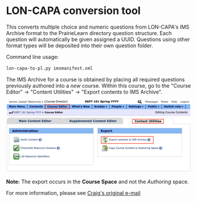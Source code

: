 # LON-CAPA conversion tool

This converts multiple choice and numeric questions from LON-CAPA's IMS Archive format to
the PrairieLearn directory question structure. Each question will automatically
be given assigned a UUID. Questions using other format types will be deposited
into their own question folder.

Command line usage:

```bash
lon-capa-to-pl.py imsmanifest.xml
```

The IMS Archive for a course is obtained by placing all required questions previously authored
into a _new_ course. Within this course, go to the "Course Editor" -> "Content Utilities" -> "Export contents to IMS Archive".

![Example exporting to IMS Archive](./lon-capa-export-to-ims-archive.png)

**Note:** The export occurs in the **Course Space** and not the _Authoring_ space.

For more information, please see [Craig's original e-mail](./zilles-email.md)
